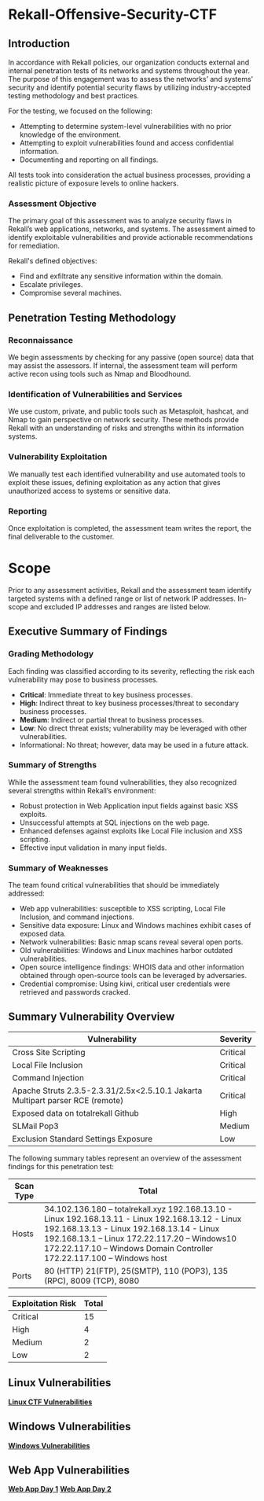 # Rekall-Offensive-Security-CTF

## Introduction

In accordance with Rekall policies, our organization conducts external and internal penetration tests of its networks and systems throughout the year. The purpose of this engagement was to assess the networks’ and systems’ security and identify potential security flaws by utilizing industry-accepted testing methodology and best practices.

For the testing, we focused on the following:

- Attempting to determine system-level vulnerabilities with no prior knowledge of the environment.
- Attempting to exploit vulnerabilities found and access confidential information.
- Documenting and reporting on all findings.

All tests took into consideration the actual business processes, providing a realistic picture of exposure levels to online hackers.

### Assessment Objective

The primary goal of this assessment was to analyze security flaws in Rekall’s web applications, networks, and systems. The assessment aimed to identify exploitable vulnerabilities and provide actionable recommendations for remediation.

Rekall's defined objectives:
- Find and exfiltrate any sensitive information within the domain.
- Escalate privileges.
- Compromise several machines.

## Penetration Testing Methodology

### Reconnaissance

We begin assessments by checking for any passive (open source) data that may assist the assessors. If internal, the assessment team will perform active recon using tools such as Nmap and Bloodhound.

### Identification of Vulnerabilities and Services

We use custom, private, and public tools such as Metasploit, hashcat, and Nmap to gain perspective on network security. These methods provide Rekall with an understanding of risks and strengths within its information systems.

### Vulnerability Exploitation

We manually test each identified vulnerability and use automated tools to exploit these issues, defining exploitation as any action that gives unauthorized access to systems or sensitive data.

### Reporting

Once exploitation is completed, the assessment team writes the report, the final deliverable to the customer.

# Scope

Prior to any assessment activities, Rekall and the assessment team identify targeted systems with a defined range or list of network IP addresses. In-scope and excluded IP addresses and ranges are listed below.

## Executive Summary of Findings

### Grading Methodology

Each finding was classified according to its severity, reflecting the risk each vulnerability may pose to business processes.

- **Critical**: Immediate threat to key business processes.
- **High**: Indirect threat to key business processes/threat to secondary business processes.
- **Medium**: Indirect or partial threat to business processes.
- **Low**: No direct threat exists; vulnerability may be leveraged with other vulnerabilities.
- Informational: No threat; however, data may be used in a future attack.

### Summary of Strengths

While the assessment team found vulnerabilities, they also recognized several strengths within Rekall’s environment:

- Robust protection in Web Application input fields against basic XSS exploits.
- Unsuccessful attempts at SQL injections on the web page.
- Enhanced defenses against exploits like Local File inclusion and XSS scripting.
- Effective input validation in many input fields.

### Summary of Weaknesses

The team found critical vulnerabilities that should be immediately addressed:

- Web app vulnerabilities: susceptible to XSS scripting, Local File Inclusion, and command injections.
- Sensitive data exposure: Linux and Windows machines exhibit cases of exposed data.
- Network vulnerabilities: Basic nmap scans reveal several open ports.
- Old vulnerabilities: Windows and Linux machines harbor outdated vulnerabilities.
- Open source intelligence findings: WHOIS data and other information obtained through open-source tools can be leveraged by adversaries.
- Credential compromise: Using kiwi, critical user credentials were retrieved and passwords cracked.

## Summary Vulnerability Overview

| Vulnerability                                          | Severity  |
| ------------------------------------------------------ | --------- |
| Cross Site Scripting                                   | Critical  |
| Local File Inclusion                                   | Critical  |
| Command Injection                                      | Critical  |
| Apache Struts 2.3.5-2.3.31/2.5x<2.5.10.1 Jakarta Multipart parser RCE (remote) | Critical  |
| Exposed data on totalrekall Github                      | High      |
| SLMail Pop3                                             | Medium    |
| Exclusion Standard Settings Exposure                    | Low      |

The following summary tables represent an overview of the assessment findings for this penetration test:

| Scan Type         | Total                                                                                                                                                   |
| ----------------- | ------------------------------------------------------------------------------------------------------------------------------------------------------- |
| Hosts             | 34.102.136.180 – totalrekall.xyz 192.168.13.10 - Linux 192.168.13.11 - Linux 192.168.13.12 - Linux 192.168.13.13 - Linux 192.168.13.14 - Linux 192.168.13.1 – Linux 172.22.117.20 – Windows10 172.22.117.10 – Windows Domain Controller 172.22.117.100 – Windows host |
| Ports             | 80 (HTTP) 21(FTP), 25(SMTP), 110 (POP3), 135 (RPC), 8009 (TCP), 8080                                                                                    |

| Exploitation Risk | Total |
| ------------------ | ----- |
| Critical           | 15    |
| High               | 4     |
| Medium             | 2     |
| Low                | 2     |


## Linux Vulnerabilities 
**[Linux CTF Vulnerabilities](https://github.com/LurenLeon/Rekall-Offensive-Security-CTF/blob/main/Linux/CTF%20Day%202_%20Linux/CTF%20Day%202_%20Linux.md)**

## Windows Vulnerabilities
**[Windows Vulnerabilities](https://github.com/LurenLeon/Rekall-Offensive-Security-CTF/blob/main/Windows/CTF%20Day%203_%20Windows%20Servers/CTF%20Day%203_%20Windows%20Servers.md)**

## Web App Vulnerabilities 
**[Web App Day 1](https://github.com/LurenLeon/Rekall-Offensive-Security-CTF/blob/main/Web%20Application/CTF%20Day%201%20Web%20App%20Part%201/CTF%20Day%201%20Web%20App%20Part%201.md)**
**[Web App Day 2](https://github.com/LurenLeon/Rekall-Offensive-Security-CTF/blob/main/Web%20Application/CTF%20Day%201%20Web%20App%20Part%202/CTF%20Day%201%20Web%20App%20Part%202.md)**

